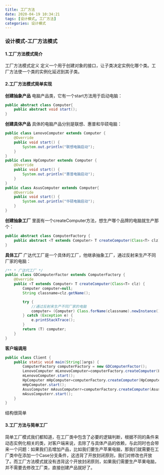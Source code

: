 ```yaml
---
title: 工厂方法
date: 2020-04-19 10:34:21
tags: [设计模式, 工厂方法]
categories: 设计模式
---
```


### 设计模式-工厂方法模式

#### 1.工厂方法模式简介

工厂方法模式定义
定义一个用于创建对象的接口，让子类决定实例化哪个类。工厂方法使一个类的实例化延迟到其子类。

<!--more-->

#### 2.工厂方法模式简单实现

**创建抽象产品**
电脑产品类，它有一个start方法用于启动电脑：

```java
public abstract class Computer{
    public abstract void start();
}
```

**创建具体产品**
具体的电脑产品分别是联想、惠普和华硕电脑：

```java
public class LenovoComputer extends Computer {
    @Override
    public void start() {
        System.out.println("联想电脑启动");
    }
}
public class HpComputer extends Computer {
    @Override
    public void start() {
        System.out.println("惠普电脑启动");
    }
}
public class AsusComputer extends Computer{
    @Override
    public void start() {
        System.out.println("华硕电脑启动");
    }
}
```

**创建抽象工厂**
里面有一个createComputer方法，想生产哪个品牌的电脑就生产那个：

```java
public abstract class ComputerFactory {
    public abstract <T extends Computer> T createComputer(Class<T> clz);
}
```

**具体工厂**
广达代工厂是一个具体的工厂，他继承抽象工厂，通过反射来生产不同厂家的电脑：

```java
/** * 广达代工厂 */
public class GDComputerFactor extends ComputerFactory {
    @Override
    public <T extends Computer> T createComputer(Class<T> clz) {
        Computer computer=null;
        String classname=clz.getName();

        try {
            //通过反射来生产不同厂家的电脑
            computer= (Computer) Class.forName(classname).newInstance();
        } catch (Exception e) {
            e.printStackTrace();
        }
        return (T) computer;
    }
}
```

**客户端调用**

```java
public class Client {
    public static void main(String[]args) {
        ComputerFactory computerFactory = new GDComputerFactor();
        LenovoComputer mLenovoComputer=computerFactory.createComputer(LenovoComputer.class);
        mLenovoComputer.start();
        HpComputer mHpComputer=computerFactory.createComputer(HpComputer.class);
        mHpComputer.start();
        AsusComputer mAsusComputerr=computerFactory.createComputer(AsusComputer.class);
        mAsusComputerr.start();
    }
}
```

结构很简单

#### 3.工厂方法与简单工厂

简单工厂模式我们都知道，在工厂类中包含了必要的逻辑判断，根据不同的条件来动态实例化相关的类，对客户端来说，去除了与具体产品的依赖，与此同时也会带来一个问题：如果我们去增加产品，比如我们要生产苹果电脑，那我们就需要在工厂类中在添加一个Case分支条件，这违背了开放封闭原则，我们对修改也开放了。而工厂方法模式就没有违背这个开放封闭原则，如果我们需要生产苹果电脑，并不需要去修改工厂类，直接创建产品就好了。
